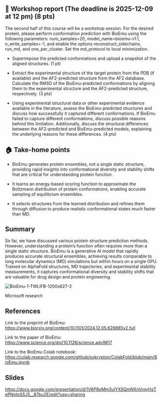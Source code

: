## 📝 Workshop report (The deadline is 2025-12-09 at 12 pm) (8 pts)

The second half of this course will be a workshop session. For the desired protein, please perform conformation prediction with BioEmu using the following parameters: num_samples=20, model_name=bioemu-v1.1, n_write_samples=-1, and enable the options reconstruct_sidechains, run_md, and one_per_cluster. Set the md_protocol to local minimization. 

- Superimpose the predicted conformations and upload a snapshot of the aligned structures. (1 pt)

- Extract the experimental structure of the target protein from the PDB (if available) and the AF2-predicted structure from the AF2 database. Calculate the RMSD of the BioEmu-predicted conformations by aligning them to the experimental structure and the AF2-predicted structure, respectively. (3 pts)

- Using experimental structural data or other experimental evidence available in the literature, assess the BioEmu-predicted structures and discuss how successfully it captured different conformations. If BioEmu failed to capture different conformations, discuss possible reasons behind this limitation. Additionally, discuss the structural differences between the AF2-predicted and BioEmu-predicted models, explaining the underlying reasons for these differences. (4 pts)


## 🏠 Take-home points

- BioEmu generates protein ensembles, not a single static structure, providing rapid insights into conformational diversity and stability shifts that are critical for understanding protein function.

- It learns an energy-based scoring function to approximate the Boltzmann distribution of protein conformations, enabling accurate sampling of equilibrium ensembles.

- It selects structures from the learned distribution and refines them through diffusion to produce realistic conformational states much faster than MD. 

## Summary
So far, we have discussed various protein structure prediction methods. However, understanding a protein’s function often requires more than a single static structure. BioEmu is a generative AI model that rapidly produces accurate structural ensembles, achieving results comparable to long molecular dynamics (MD) simulations but within hours on a single GPU. Trained on AlphaFold structures, MD trajectories, and experimental stability measurements, it captures conformational diversity and stability shifts that are valuable for drug design and protein engineering.

![BioEmu-1-TWLIFB-1200x627-2](https://github.com/user-attachments/assets/2dd0c9bb-d0e6-418e-95d3-b711464f5ff5)

Microsoft research

## References

Link to the preprint of BioEmu: https://www.biorxiv.org/content/10.1101/2024.12.05.626885v2.full

Link to the paper of BioEmu: https://www.science.org/doi/10.1126/science.adv9817

Link to the BioEmu Colab notebook: https://colab.research.google.com/github/sokrypton/ColabFold/blob/main/BioEmu.ipynb

## Slides 

https://docs.google.com/presentation/d/1V6P8oMm3ujYXSQmNXnVrqyHzTePNntoS5J5__87bu2E/edit?usp=sharing
